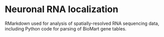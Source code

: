 # Neuronal RNA localization

RMarkdown used for analysis of spatially-resolved RNA sequencing data, including Python code for parsing of BioMart gene tables.

